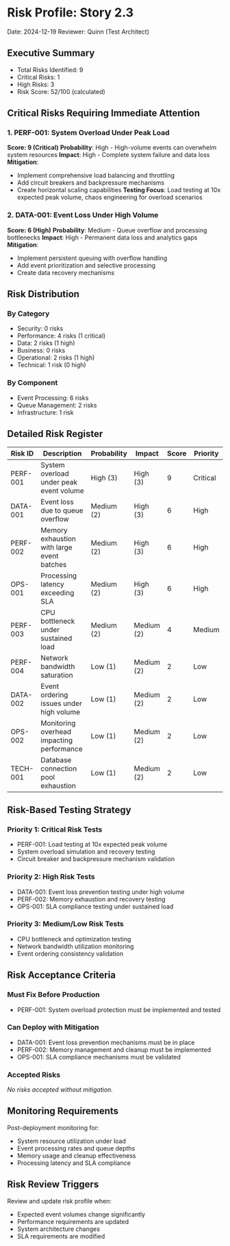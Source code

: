 # Risk Profile: Story 2.3

Date: 2024-12-19
Reviewer: Quinn (Test Architect)

## Executive Summary

- Total Risks Identified: 9
- Critical Risks: 1
- High Risks: 3
- Risk Score: 52/100 (calculated)

## Critical Risks Requiring Immediate Attention

### 1. PERF-001: System Overload Under Peak Load

**Score: 9 (Critical)**
**Probability**: High - High-volume events can overwhelm system resources
**Impact**: High - Complete system failure and data loss
**Mitigation**:

- Implement comprehensive load balancing and throttling
- Add circuit breakers and backpressure mechanisms
- Create horizontal scaling capabilities
**Testing Focus**: Load testing at 10x expected peak volume, chaos engineering for overload scenarios

### 2. DATA-001: Event Loss Under High Volume

**Score: 6 (High)**
**Probability**: Medium - Queue overflow and processing bottlenecks
**Impact**: High - Permanent data loss and analytics gaps
**Mitigation**:

- Implement persistent queuing with overflow handling
- Add event prioritization and selective processing
- Create data recovery mechanisms

## Risk Distribution

### By Category

- Security: 0 risks
- Performance: 4 risks (1 critical)
- Data: 2 risks (1 high)
- Business: 0 risks
- Operational: 2 risks (1 high)
- Technical: 1 risk (0 high)

### By Component

- Event Processing: 6 risks
- Queue Management: 2 risks
- Infrastructure: 1 risk

## Detailed Risk Register

| Risk ID | Description | Probability | Impact | Score | Priority |
|---------|-------------|-------------|---------|-------|----------|
| PERF-001 | System overload under peak event volume | High (3) | High (3) | 9 | Critical |
| DATA-001 | Event loss due to queue overflow | Medium (2) | High (3) | 6 | High |
| PERF-002 | Memory exhaustion with large event batches | Medium (2) | High (3) | 6 | High |
| OPS-001 | Processing latency exceeding SLA | Medium (2) | High (3) | 6 | High |
| PERF-003 | CPU bottleneck under sustained load | Medium (2) | Medium (2) | 4 | Medium |
| PERF-004 | Network bandwidth saturation | Low (1) | Medium (2) | 2 | Low |
| DATA-002 | Event ordering issues under high volume | Low (1) | Medium (2) | 2 | Low |
| OPS-002 | Monitoring overhead impacting performance | Low (1) | Medium (2) | 2 | Low |
| TECH-001 | Database connection pool exhaustion | Low (1) | Medium (2) | 2 | Low |

## Risk-Based Testing Strategy

### Priority 1: Critical Risk Tests

- PERF-001: Load testing at 10x expected peak volume
- System overload simulation and recovery testing
- Circuit breaker and backpressure mechanism validation

### Priority 2: High Risk Tests

- DATA-001: Event loss prevention testing under high volume
- PERF-002: Memory exhaustion and recovery testing
- OPS-001: SLA compliance testing under sustained load

### Priority 3: Medium/Low Risk Tests

- CPU bottleneck and optimization testing
- Network bandwidth utilization monitoring
- Event ordering consistency validation

## Risk Acceptance Criteria

### Must Fix Before Production

- PERF-001: System overload protection must be implemented and tested

### Can Deploy with Mitigation

- DATA-001: Event loss prevention mechanisms must be in place
- PERF-002: Memory management and cleanup must be implemented
- OPS-001: SLA compliance mechanisms must be validated

### Accepted Risks

*No risks accepted without mitigation.*

## Monitoring Requirements

Post-deployment monitoring for:

- System resource utilization under load
- Event processing rates and queue depths
- Memory usage and cleanup effectiveness
- Processing latency and SLA compliance

## Risk Review Triggers

Review and update risk profile when:

- Expected event volumes change significantly
- Performance requirements are updated
- System architecture changes
- SLA requirements are modified
